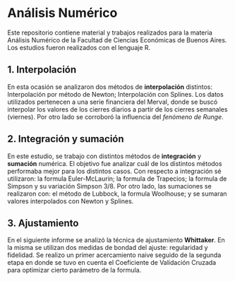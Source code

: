 # Análisis Numérico

Este repositorio contiene material y trabajos realizados para la materia Análisis Numérico de la Facultad de Ciencias Económicas de Buenos Aires. Los estudios fueron realizados con el lenguaje R.

## 1. Interpolación

En esta ocasión se analizaron dos métodos de **interpolación** distintos: Interpolación por método de Newton; Interpolación con Splines. Los datos utilizados pertenecen a una serie financiera del Merval, donde se buscó interpolar los valores de los cierres diarios a partir de los cierres semanales (viernes). Por otro lado se corroboró la influencia del *fenómeno de Runge*.

## 2. Integración y sumación

En este estudio, se trabajo con distintos métodos de **integración** y **sumación** numérica. El objetivo fue analizar cuál de los distintos métodos performaba mejor para los distintos casos. Con respecto a integración sé utilizaron: la formula Euler-McLaurin; la formula de Trapecios; la formula de Simpson y su variación Simpson 3/8. Por otro lado, las sumaciones se realizaron con: el método de Lubbock, la formula Woolhouse; y se sumaran valores interpolados con Newton y Splines.

## 3. Ajustamiento
En el siguiente informe se analizó  la técnica de ajustamiento **Whittaker**. En la misma se utilizan dos medidas de bondad del ajuste: regularidad y fidelidad. Se realizo un primer acercamiento naive seguido de la segunda etapa en donde se tuvo en cuenta el Coeficiente de Validación Cruzada para optimizar cierto parámetro de la formula.




